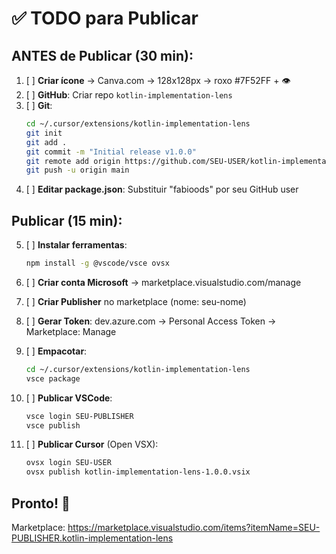 # ✅ TODO para Publicar

## ANTES de Publicar (30 min):

1. [ ] **Criar ícone** → Canva.com → 128x128px → roxo #7F52FF + 👁️
2. [ ] **GitHub**: Criar repo `kotlin-implementation-lens`
3. [ ] **Git**:
   ```bash
   cd ~/.cursor/extensions/kotlin-implementation-lens
   git init
   git add .
   git commit -m "Initial release v1.0.0"
   git remote add origin https://github.com/SEU-USER/kotlin-implementation-lens.git
   git push -u origin main
   ```
4. [ ] **Editar package.json**: Substituir "fabioods" por seu GitHub user

## Publicar (15 min):

5. [ ] **Instalar ferramentas**:
   ```bash
   npm install -g @vscode/vsce ovsx
   ```

6. [ ] **Criar conta Microsoft** → marketplace.visualstudio.com/manage
7. [ ] **Criar Publisher** no marketplace (nome: seu-nome)
8. [ ] **Gerar Token**: dev.azure.com → Personal Access Token → Marketplace: Manage

9. [ ] **Empacotar**:
   ```bash
   cd ~/.cursor/extensions/kotlin-implementation-lens
   vsce package
   ```

10. [ ] **Publicar VSCode**:
    ```bash
    vsce login SEU-PUBLISHER
    vsce publish
    ```

11. [ ] **Publicar Cursor** (Open VSX):
    ```bash
    ovsx login SEU-USER  
    ovsx publish kotlin-implementation-lens-1.0.0.vsix
    ```

## Pronto! 🎉

Marketplace: https://marketplace.visualstudio.com/items?itemName=SEU-PUBLISHER.kotlin-implementation-lens
